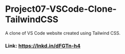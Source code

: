 # Project07-VSCode-Clone-TailwindCSS

A clone of VS Code website created using Tailwind CSS.

### Link: https://lnkd.in/dFGTn-h4
